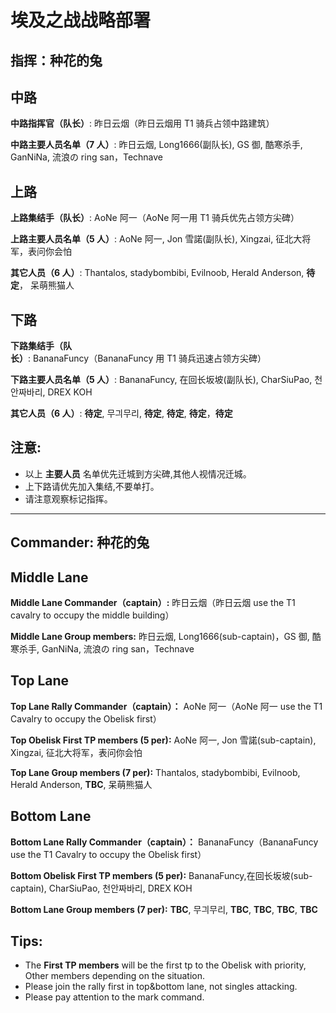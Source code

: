# 埃及之战战略部署

## 指挥：种花的兔

## 中路

**中路指挥官（队长）**: 昨日云烟（昨日云烟用 T1 骑兵占领中路建筑）

**中路主要人员名单（7 人）**: 昨日云烟, Long1666(副队长), GS 御, 酷寒杀手, GanNiNa, 流浪の ring san，Technave

## 上路

**上路集结手（队长）**: AoNe 阿一（AoNe 阿一用 T1 骑兵优先占领方尖碑）

**上路主要人员名单（5 人）**: AoNe 阿一, Jon 雪諾(副队长), Xingzai, 征北大将军，表问你会怕

**其它人员（6 人）**: Thantalos, stadybombibi, Evilnoob, Herald Anderson, **待定**， 呆萌熊猫人

## 下路

**下路集结手（队长）**: BananaFuncy（BananaFuncy 用 T1 骑兵迅速占领方尖碑）

**下路主要人员名单（5 人）**: BananaFuncy, 在回长坂坡(副队长), CharSiuPao, 천안짜바리, DREX KOH

**其它人员（6 人）**: **待定**, 무긔무리, **待定**, **待定**, **待定**，**待定**

## 注意:

- 以上 **主要人员** 名单优先迁城到方尖碑,其他人视情况迁城。
- 上下路请优先加入集结,不要单打。
- 请注意观察标记指挥。

---

## Commander: 种花的兔

## Middle Lane

**Middle Lane Commander（captain）:** 昨日云烟（昨日云烟 use the T1 cavalry to occupy the middle building）

**Middle Lane Group members:** 昨日云烟, Long1666(sub-captain)，GS 御, 酷寒杀手, GanNiNa, 流浪の ring san，Technave

## Top Lane

**Top Lane Rally Commander（captain）：** AoNe 阿一（AoNe 阿一 use the T1 Cavalry to occupy the Obelisk first）

**Top Obelisk First TP members (5 per):** AoNe 阿一, Jon 雪諾(sub-captain), Xingzai, 征北大将军，表问你会怕

**Top Lane Group members (7 per):** Thantalos, stadybombibi, Evilnoob, Herald Anderson, **TBC**, 呆萌熊猫人

## Bottom Lane

**Bottom Lane Rally Commander（captain）：** BananaFuncy（BananaFuncy use the T1 Cavalry to occupy the Obelisk first）

**Bottom Obelisk First TP members (5 per):** BananaFuncy,在回长坂坡(sub-captain), CharSiuPao, 천안짜바리, DREX KOH

**Bottom Lane Group members (7 per):** **TBC**, 무긔무리, **TBC**, **TBC**, **TBC**, **TBC**

## Tips:

- The **First TP members** will be the first tp to the Obelisk with priority, Other members depending on the situation.
- Please join the rally first in top&bottom lane, not singles attacking.
- Please pay attention to the mark command.
